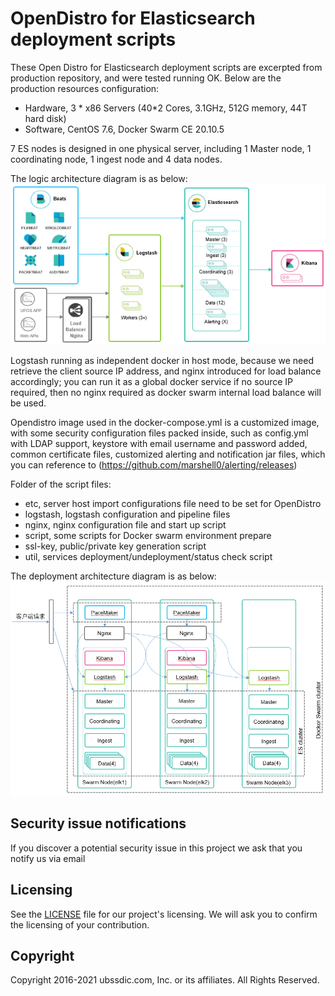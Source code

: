 
# OpenDistro for Elasticsearch deployment scripts

These Open Distro for Elasticsearch deployment scripts are excerpted from production repository, and were tested running OK. Below are the production resources configuration:

* Hardware, 3 * x86 Servers (40*2 Cores, 3.1GHz, 512G memory, 44T hard disk) 
* Software, CentOS 7.6, Docker Swarm CE 20.10.5

7 ES nodes is designed in one physical server, including 1 Master node, 1 coordinating node, 1 ingest node and 4 data nodes. 


The logic architecture diagram is as below:
![logic architecture diagram](image/logic.png?raw=true)

Logstash running as independent docker in host mode, because we need retrieve the client source IP address, and nginx introduced for load balance accordingly; you can run it as a global docker service if no source IP required, then no nginx required as docker swarm internal load balance will be used.

Opendistro image used in the docker-compose.yml is a customized image, with some security configuration files packed inside, such as config.yml with LDAP support, keystore with email username and password added, common certificate files, customized alerting and notification jar files, which you can reference to (https://github.com/marshell0/alerting/releases)

Folder of the script files:
* etc, server host import configurations file need to be set for OpenDistro
* logstash, logstash configuration and pipeline files
* nginx, nginx configuration file and start up script
* script, some scripts for Docker swarm environment prepare
* ssl-key, public/private key generation script
* util, services deployment/undeployment/status check script


The deployment architecture diagram is as below:
![deployment architecture diagram](image/deployment.png?raw=true) 

## Security issue notifications

If you discover a potential security issue in this project we ask that you notify us via email


## Licensing

See the [LICENSE](./LICENSE.txt) file for our project's licensing. We will ask you to confirm the licensing of your contribution.


## Copyright

Copyright 2016-2021 ubssdic.com, Inc. or its affiliates. All Rights Reserved.
